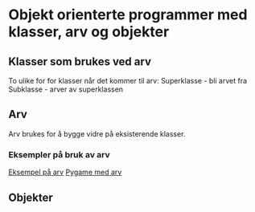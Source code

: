 # Objekt orienterte programmer med klasser, arv og objekter


## Klasser som brukes ved arv 
To ulike for for klasser når det kommer til arv:
Superklasse - bli arvet fra 
Subklasse - arver av superklassen 

## Arv
Arv brukes for å bygge vidre på eksisterende klasser. 

### Eksempler på bruk av arv
[Eksempel på arv](/Problemlosnig/arv_eksempel/skolesystem.py)
[Pygame med arv](../pygame/hoppespill_m_arv/figur.py)

## Objekter
